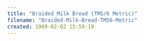 ```yaml
---
title: "Braided Milk Bread (TM5/6 Metric)"
filename: "Braided-Milk-Bread-TM56-Metric"
created: 1989-02-02 15:59:19
---
```

